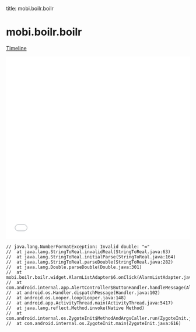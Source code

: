 title: mobi.boilr.boilr

# mobi.boilr.boilr

[Timeline](./vis-timeline.html)

<iframe src="./vis-timeline.html" width="100%" height="500px" style="border:none;"></iframe>

```
// java.lang.NumberFormatException: Invalid double: "∞"
// 	at java.lang.StringToReal.invalidReal(StringToReal.java:63)
// 	at java.lang.StringToReal.initialParse(StringToReal.java:164)
// 	at java.lang.StringToReal.parseDouble(StringToReal.java:282)
// 	at java.lang.Double.parseDouble(Double.java:301)
// 	at mobi.boilr.boilr.widget.AlarmListAdapter$6.onClick(AlarmListAdapter.java:146)
// 	at com.android.internal.app.AlertController$ButtonHandler.handleMessage(AlertController.java:163)
// 	at android.os.Handler.dispatchMessage(Handler.java:102)
// 	at android.os.Looper.loop(Looper.java:148)
// 	at android.app.ActivityThread.main(ActivityThread.java:5417)
// 	at java.lang.reflect.Method.invoke(Native Method)
// 	at com.android.internal.os.ZygoteInit$MethodAndArgsCaller.run(ZygoteInit.java:726)
// 	at com.android.internal.os.ZygoteInit.main(ZygoteInit.java:616)

```



